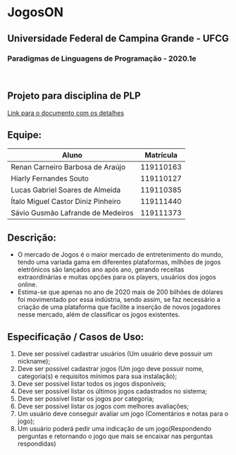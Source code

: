 # JogosON

<h2>Universidade Federal de Campina Grande - UFCG</h2>
<h3>Paradigmas de Linguagens de Programação - 2020.1e</h3>

<br>

## Projeto para disciplina de PLP<br>
[Link para o documento com os detalhes](https://docs.google.com/document/d/1BV6YwQG_IYqMas9ISeIPvewRRr6W14KCdXZC5CmSWKc/edit?usp=sharing)

## Equipe:

Aluno | Matrícula
---------------------------------| ---------
Renan Carneiro Barbosa de Araújo | 119110163
Hiarly Fernandes Souto | 119110127
Lucas Gabriel Soares de Almeida | 119110385
Ítalo Miguel Castor Diniz Pinheiro | 119111440
Sávio Gusmão Lafrande de Medeiros | 119111373

## Descrição:
* O mercado de Jogos é o maior mercado de entretenimento do mundo, tendo uma variada gama em diferentes plataformas, milhões de jogos eletrônicos são lançados ano após ano, gerando receitas extraordinárias e muitas opções para os players, usuários dos jogos online.
* Estima-se que apenas no ano de 2020 mais de 200 bilhões de dólares foi movimentado por essa indústria, sendo assim, se faz necessário a criação de uma plataforma que facilite a inserção de novos jogadores nesse mercado, além de classificar os jogos existentes.

## Especificação / Casos de Uso:

1. Deve ser possível cadastrar usuários (Um usuário deve possuir um nickname);
2. Deve ser possível cadastrar jogos (Um jogo deve possuir nome, categoria(s) e requisitos mínimos para sua instalação);
3. Deve ser possível listar todos os jogos disponíveis;
4. Deve ser possível listar os últimos jogos cadastrados no sistema;
5. Deve ser possível listar os jogos por categoria;
6. Deve ser possível listar os jogos com melhores avaliações;
7. Um usuário deve conseguir avaliar um jogo (Comentários e notas para o jogo); 
8. Um usuário poderá pedir uma indicação de um jogo(Respondendo perguntas e retornando o jogo que mais se encaixar nas perguntas respondidas)

